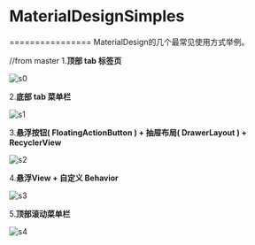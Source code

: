 # MaterialDesignSimples  
================
MaterialDesign的几个最常见使用方式举例。

//from master
1.**顶部 tab 标签页**  

![s0](./screenshot/s0.png)  

2.**底部 tab 菜单栏**  

![s1](./screenshot/s1.png)  

3.**悬浮按钮( FloatingActionButton ) + 抽屉布局( DrawerLayout ) + RecyclerView**  

![s2](./screenshot/s2.png)  

4.**悬浮View + 自定义 Behavior**  

![s3](./screenshot/s3.png)  

5.**顶部滚动菜单栏**  

![s4](./screenshot/s4.png)
